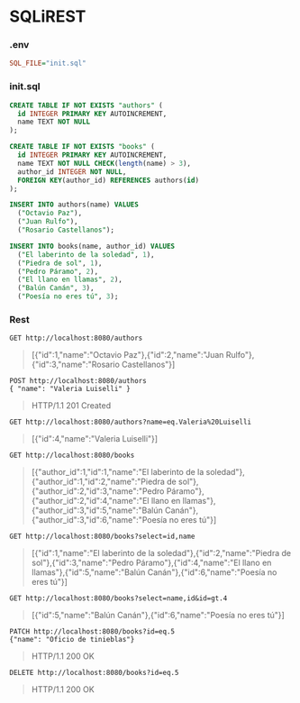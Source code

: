 # SQLiREST

### .env
```ini
SQL_FILE="init.sql"
```

### init.sql
```sql
CREATE TABLE IF NOT EXISTS "authors" (
  id INTEGER PRIMARY KEY AUTOINCREMENT,
  name TEXT NOT NULL
);

CREATE TABLE IF NOT EXISTS "books" (
  id INTEGER PRIMARY KEY AUTOINCREMENT,
  name TEXT NOT NULL CHECK(length(name) > 3),
  author_id INTEGER NOT NULL,
  FOREIGN KEY(author_id) REFERENCES authors(id)
);

INSERT INTO authors(name) VALUES
  ("Octavio Paz"),
  ("Juan Rulfo"),
  ("Rosario Castellanos");

INSERT INTO books(name, author_id) VALUES
  ("El laberinto de la soledad", 1),
  ("Piedra de sol", 1),
  ("Pedro Páramo", 2),
  ("El llano en llamas", 2),
  ("Balún Canán", 3),
  ("Poesía no eres tú", 3);
```

### Rest

```
GET http://localhost:8080/authors
```
> [{"id":1,"name":"Octavio Paz"},{"id":2,"name":"Juan Rulfo"},{"id":3,"name":"Rosario Castellanos"}]

```
POST http://localhost:8080/authors
{ "name": "Valeria Luiselli" }
```
> HTTP/1.1 201 Created

```
GET http://localhost:8080/authors?name=eq.Valeria%20Luiselli
```
> [{"id":4,"name":"Valeria Luiselli"}]

```
GET http://localhost:8080/books
```
> [{"author_id":1,"id":1,"name":"El laberinto de la soledad"},{"author_id":1,"id":2,"name":"Piedra de sol"},{"author_id":2,"id":3,"name":"Pedro Páramo"},{"author_id":2,"id":4,"name":"El llano en llamas"},{"author_id":3,"id":5,"name":"Balún Canán"},{"author_id":3,"id":6,"name":"Poesía no eres tú"}]

```
GET http://localhost:8080/books?select=id,name
```
> [{"id":1,"name":"El laberinto de la soledad"},{"id":2,"name":"Piedra de sol"},{"id":3,"name":"Pedro Páramo"},{"id":4,"name":"El llano en llamas"},{"id":5,"name":"Balún Canán"},{"id":6,"name":"Poesía no eres tú"}]

```
GET http://localhost:8080/books?select=name,id&id=gt.4
```
> [{"id":5,"name":"Balún Canán"},{"id":6,"name":"Poesía no eres tú"}]

```
PATCH http://localhost:8080/books?id=eq.5
{"name": "Oficio de tinieblas"}
```
> HTTP/1.1 200 OK

```
DELETE http://localhost:8080/books?id=eq.5
```
> HTTP/1.1 200 OK
